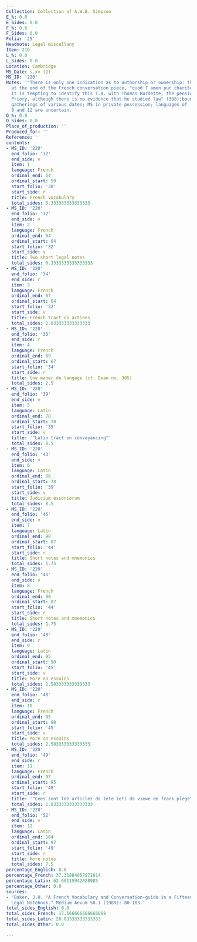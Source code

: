 ```yaml
---
Collection: Collection of A.W.B. Simpson
E_%: 0.0
E_Sides: 0.0
F_%: 0.0
F_Sides: 0.0
Folia: '25'
Headnote: Legal miscellany
Item: 210
L_%: 0.0
L_Sides: 0.0
Location: Cambridge
MS_Date: s.xv (1)
MS_ID: '220'
Notes: '"There is only one indication as to authorship or ownership: the colophon
  at the end of the French conversation piece, "quod T amen pur charite B" (f. 35r).
  It is tempting to identify this T.B. with Thomas Burdette, the pensioner of Studley
  Priory, although there is no evidence that he studied law" (308);bound with 3 other
  gatherings of various dates; MS in private possession; languages of  items 2, 7,
  8 and 12 are uncertain. '
O_%: 0.0
O_Sides: 0.0
Place_of_production: ''
Produced_for: ''
Reference: ''
contents:
- MS_ID: '220'
  end_folio: '32'
  end_side: v
  item: 1
  language: French
  ordinal_end: 64
  ordinal_start: 59
  start_folio: '30'
  start_side: r
  title: French vocabulary
  total_sides: 5.333333333333333
- MS_ID: '220'
  end_folio: '32'
  end_side: v
  item: 2
  language: French
  ordinal_end: 64
  ordinal_start: 64
  start_folio: '32'
  start_side: v
  title: Two short legal notes
  total_sides: 0.3333333333333333
- MS_ID: '220'
  end_folio: '34'
  end_side: r
  item: 3
  language: French
  ordinal_end: 67
  ordinal_start: 64
  start_folio: '32'
  start_side: v
  title: French tract on actions
  total_sides: 2.833333333333333
- MS_ID: '220'
  end_folio: '35'
  end_side: r
  item: 4
  language: French
  ordinal_end: 69
  ordinal_start: 67
  start_folio: '34'
  start_side: r
  title: Une maner de langage (cf. Dean no. 305)
  total_sides: 2.5
- MS_ID: '220'
  end_folio: '39'
  end_side: v
  item: 5
  language: Latin
  ordinal_end: 78
  ordinal_start: 70
  start_folio: '35'
  start_side: v
  title: '"Latin tract on conveyancing"'
  total_sides: 8.5
- MS_ID: '220'
  end_folio: '43'
  end_side: v
  item: 6
  language: Latin
  ordinal_end: 86
  ordinal_start: 78
  start_folio: '39'
  start_side: v
  title: Judicium essoniorum
  total_sides: 8.5
- MS_ID: '220'
  end_folio: '45'
  end_side: v
  item: 7
  language: Latin
  ordinal_end: 90
  ordinal_start: 87
  start_folio: '44'
  start_side: r
  title: Short notes and mnemonics
  total_sides: 1.75
- MS_ID: '220'
  end_folio: '45'
  end_side: v
  item: 8
  language: French
  ordinal_end: 90
  ordinal_start: 87
  start_folio: '44'
  start_side: r
  title: Short notes and mnemonics
  total_sides: 1.75
- MS_ID: '220'
  end_folio: '48'
  end_side: r
  item: 9
  language: Latin
  ordinal_end: 95
  ordinal_start: 90
  start_folio: '45'
  start_side: v
  title: More on essoins
  total_sides: 2.583333333333333
- MS_ID: '220'
  end_folio: '48'
  end_side: r
  item: 10
  language: French
  ordinal_end: 95
  ordinal_start: 90
  start_folio: '45'
  start_side: v
  title: More on essoins
  total_sides: 2.583333333333333
- MS_ID: '220'
  end_folio: '49'
  end_side: r
  item: 11
  language: French
  ordinal_end: 97
  ordinal_start: 95
  start_folio: '48'
  start_side: r
  title: '"Cees sont lez articlez de lete (et) de viewe de frank plege"'
  total_sides: 1.8333333333333333
- MS_ID: '220'
  end_folio: '52'
  end_side: v
  item: 12
  language: Latin
  ordinal_end: 104
  ordinal_start: 97
  start_folio: '49'
  start_side: r
  title: More notes
  total_sides: 7.5
percentage_English: 0.0
percentage_French: 37.31884057971014
percentage_Latin: 62.68115942028985
percentage_Other: 0.0
sources:
- 'Baker, J.H. "A French Vocabulary and Conversation-guide in a Fifteenth-century
  Legal Notebook." Medium Aevum 58.1 (1989): 80-103.'
total_sides_English: 0.0
total_sides_French: 17.166666666666668
total_sides_Latin: 28.83333333333333
total_sides_Other: 0.0

---
```

